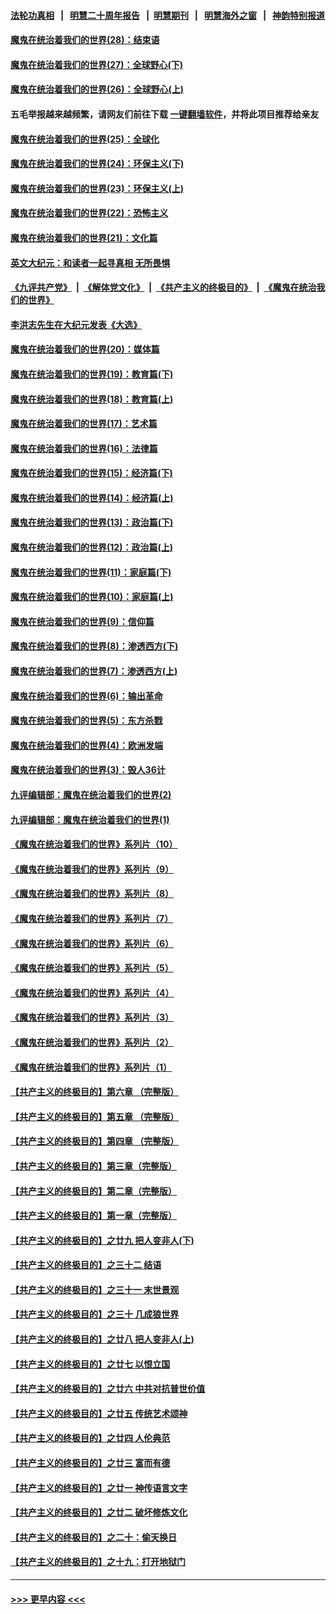 #### [法轮功真相](https://github.com/gfw-breaker/truth/blob/master/README.md?t=0) &nbsp;&nbsp;|&nbsp;&nbsp; [明慧二十周年报告](https://github.com/gfw-breaker/mh-reports/blob/master/README.md?t=0) &nbsp;&nbsp;|&nbsp;&nbsp;[明慧期刊](https://github.com/gfw-breaker/mh-qikan) &nbsp;&nbsp;|&nbsp;&nbsp; [明慧海外之窗](https://github.com/gfw-breaker/mh-news/blob/master/README.md?t=0) &nbsp;&nbsp;|&nbsp;&nbsp; [神韵特别报道](https://github.com/gfw-breaker/mh-news/blob/master/shenyun.md?t=0)
#### [魔鬼在统治着我们的世界(28)：结束语](../pages/nsc422/n10936246.md?t=07040352) 
#### [魔鬼在统治着我们的世界(27)：全球野心(下)](../pages/nsc422/n10928319.md?t=07040352) 
#### [魔鬼在统治着我们的世界(26)：全球野心(上)](../pages/nsc422/n10900318.md?t=07040352) 
#### 五毛举报越来越频繁，请网友们前往下载 [一键翻墙软件](https://github.com/gfw-breaker/ssr-accounts)，并将此项目推荐给亲友
#### [魔鬼在统治着我们的世界(25)：全球化](../pages/nsc422/n10788205.md?t=07040352) 
#### [魔鬼在统治着我们的世界(24)：环保主义(下)](../pages/nsc422/n10695307.md?t=07040352) 
#### [魔鬼在统治着我们的世界(23)：环保主义(上)](../pages/nsc422/n10688613.md?t=07040352) 
#### [魔鬼在统治着我们的世界(22)：恐怖主义](../pages/nsc422/n10614727.md?t=07040352) 
#### [魔鬼在统治着我们的世界(21)：文化篇](../pages/nsc422/n10597706.md?t=07040352) 
#### [英文大纪元：和读者一起寻真相 无所畏惧](../pages/nsc422/n12542027.md?t=07040352) 
#### [《九评共产党》](https://github.com/begood0513/9ping.md/blob/master/README.md) &nbsp;|&nbsp; [《解体党文化》](../../../../jtdwh.md/blob/master/README.md)  &nbsp;|&nbsp; [《共产主义的终极目的》](../../../../gczydzjmd.md/blob/master/README.md) &nbsp;|&nbsp; [《魔鬼在统治我们的世界》](../../../../mgztzwmdsj.md/blob/master/README.md) 
#### [李洪志先生在大纪元发表《大选》](../pages/nsc422/n12534746.md?t=07040352) 
#### [魔鬼在统治着我们的世界(20)：媒体篇](../pages/nsc422/n10586579.md?t=07040352) 
#### [魔鬼在统治着我们的世界(19)：教育篇(下)](../pages/nsc422/n10564808.md?t=07040352) 
#### [魔鬼在统治着我们的世界(18)：教育篇(上)](../pages/nsc422/n10526970.md?t=07040352) 
#### [魔鬼在统治着我们的世界(17)：艺术篇](../pages/nsc422/n10499093.md?t=07040352) 
#### [魔鬼在统治着我们的世界(16)：法律篇](../pages/nsc422/n10485969.md?t=07040352) 
#### [魔鬼在统治着我们的世界(15)：经济篇(下)](../pages/nsc422/n10469975.md?t=07040352) 
#### [魔鬼在统治着我们的世界(14)：经济篇(上)](../pages/nsc422/n10457370.md?t=07040352) 
#### [魔鬼在统治着我们的世界(13)：政治篇(下)](../pages/nsc422/n10448270.md?t=07040352) 
#### [魔鬼在统治着我们的世界(12)：政治篇(上)](../pages/nsc422/n10444576.md?t=07040352) 
#### [魔鬼在统治着我们的世界(11)：家庭篇(下)](../pages/nsc422/n10440961.md?t=07040352) 
#### [魔鬼在统治着我们的世界(10)：家庭篇(上)](../pages/nsc422/n10435448.md?t=07040352) 
#### [魔鬼在统治着我们的世界(9)：信仰篇](../pages/nsc422/n10432159.md?t=07040352) 
#### [魔鬼在统治着我们的世界(8)：渗透西方(下)](../pages/nsc422/n10429603.md?t=07040352) 
#### [魔鬼在统治着我们的世界(7)：渗透西方(上)](../pages/nsc422/n10426013.md?t=07040352) 
#### [魔鬼在统治着我们的世界(6)：输出革命](../pages/nsc422/n10421536.md?t=07040352) 
#### [魔鬼在统治着我们的世界(5)：东方杀戮](../pages/nsc422/n10417707.md?t=07040352) 
#### [魔鬼在统治着我们的世界(4)：欧洲发端](../pages/nsc422/n10414890.md?t=07040352) 
#### [魔鬼在统治着我们的世界(3)：毁人36计](../pages/nsc422/n10411583.md?t=07040352) 
#### [九评编辑部：魔鬼在统治着我们的世界(2)](../pages/nsc422/n10410036.md?t=07040352) 
#### [九评编辑部：魔鬼在统治着我们的世界(1)](../pages/nsc422/n10406825.md?t=07040352) 
#### [《魔鬼在统治着我们的世界》系列片（10）](../pages/nsc422/n12292670.md?t=07040352) 
#### [《魔鬼在统治着我们的世界》系列片（9）](../pages/nsc422/n12290859.md?t=07040352) 
#### [《魔鬼在统治着我们的世界》系列片（8）](../pages/nsc422/n12287445.md?t=07040352) 
#### [《魔鬼在统治着我们的世界》系列片（7）](../pages/nsc422/n12283425.md?t=07040352) 
#### [《魔鬼在统治着我们的世界》系列片（6）](../pages/nsc422/n12282314.md?t=07040352) 
#### [《魔鬼在统治着我们的世界》系列片（5）](../pages/nsc422/n12281419.md?t=07040352) 
#### [《魔鬼在统治着我们的世界》系列片（4）](../pages/nsc422/n12274024.md?t=07040352) 
#### [《魔鬼在统治着我们的世界》系列片（3）](../pages/nsc422/n12271322.md?t=07040352) 
#### [《魔鬼在统治着我们的世界》系列片（2）](../pages/nsc422/n12269049.md?t=07040352) 
#### [《魔鬼在统治着我们的世界》系列片（1）](../pages/nsc422/n12267575.md?t=07040352) 
#### [【共产主义的终极目的】第六章 （完整版）](../pages/nsc422/n11428913.md?t=07040352) 
#### [【共产主义的终极目的】第五章 （完整版）](../pages/nsc422/n11428912.md?t=07040352) 
#### [【共产主义的终极目的】第四章 （完整版）](../pages/nsc422/n11428907.md?t=07040352) 
#### [【共产主义的终极目的】第三章（完整版）](../pages/nsc422/n11428848.md?t=07040352) 
#### [【共产主义的终极目的】第二章（完整版）](../pages/nsc422/n11428831.md?t=07040352) 
#### [【共产主义的终极目的】第一章（完整版）](../pages/nsc422/n11417651.md?t=07040352) 
#### [【共产主义的终极目的】之廿九 把人变非人(下)](../pages/nsc422/n11344140.md?t=07040352) 
#### [【共产主义的终极目的】之三十二 结语](../pages/nsc422/n11360535.md?t=07040352) 
#### [【共产主义的终极目的】之三十一 末世景观](../pages/nsc422/n11351129.md?t=07040352) 
#### [【共产主义的终极目的】之三十 几成狼世界](../pages/nsc422/n11348280.md?t=07040352) 
#### [【共产主义的终极目的】之廿八 把人变非人(上)](../pages/nsc422/n11340492.md?t=07040352) 
#### [【共产主义的终极目的】之廿七 以恨立国](../pages/nsc422/n11336944.md?t=07040352) 
#### [【共产主义的终极目的】之廿六 中共对抗普世价值](../pages/nsc422/n11324785.md?t=07040352) 
#### [【共产主义的终极目的】之廿五 传统艺术颂神](../pages/nsc422/n11296396.md?t=07040352) 
#### [【共产主义的终极目的】之廿四 人伦典范](../pages/nsc422/n11296397.md?t=07040352) 
#### [【共产主义的终极目的】之廿三 富而有德](../pages/nsc422/n11283598.md?t=07040352) 
#### [【共产主义的终极目的】之廿一 神传语言文字](../pages/nsc422/n11263265.md?t=07040352) 
#### [【共产主义的终极目的】之廿二 破坏修炼文化](../pages/nsc422/n11245728.md?t=07040352) 
#### [【共产主义的终极目的】之二十：偷天换日](../pages/nsc422/n11238846.md?t=07040352) 
#### [【共产主义的终极目的】之十九：打开地狱门](../pages/nsc422/n11206376.md?t=07040352) 

----
#### [ >>> 更早内容 <<< ](../indexes/nsc422-earlier.md)
